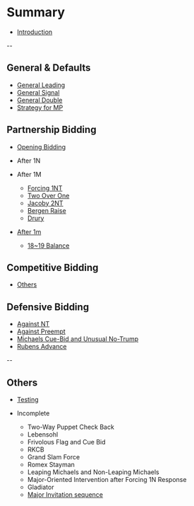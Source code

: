# Summary
* [Introduction](README.md)

--

## General & Defaults
* [General Leading](general/leading.md)
* [General Signal](general/signal.md)
* [General Double](general/double.md)
* [Strategy for MP](general/mp.md)


## Partnership Bidding
* [Opening Bidding](partnership/opening.md)
* After 1N
* After 1M
  * [Forcing 1NT](partnership/forcing_1nt.md)
  * [Two Over One](partnership/two-over-one.md)
  * [Jacoby 2NT](partnership/jacoby_2n.md)
  * [Bergen Raise](partnership/bergen_raise.md)
  * [Drury](partnership/drury.md)

* [After 1m](partnership/1m.md)
  * [18~19 Balance](partnership/1m_1X_2N.md)


## Competitive Bidding
* [Others](competitive/others.md)


## Defensive Bidding
* [Against NT](defensive/vs-nt.md)
* [Against Preempt](defensive/vs-pre.md)
* [Michaels Cue-Bid and Unusual No-Trump](defensive/two-suit.md)
* [Rubens Advance](defensive/rubens-advance.md)

--

## Others
* [Testing](garage/testing.md)
* Incomplete

  * Two-Way Puppet Check Back
  * Lebensohl
  * Frivolous Flag and Cue Bid
  * RKCB
  * Grand Slam Force
  * Romex Stayman
  * Leaping Michaels and Non-Leaping Michaels
  * Major-Oriented Intervention after Forcing 1N Response
  * Gladiator
  * [Major Invitation sequence](partnership/major_invite.md)
